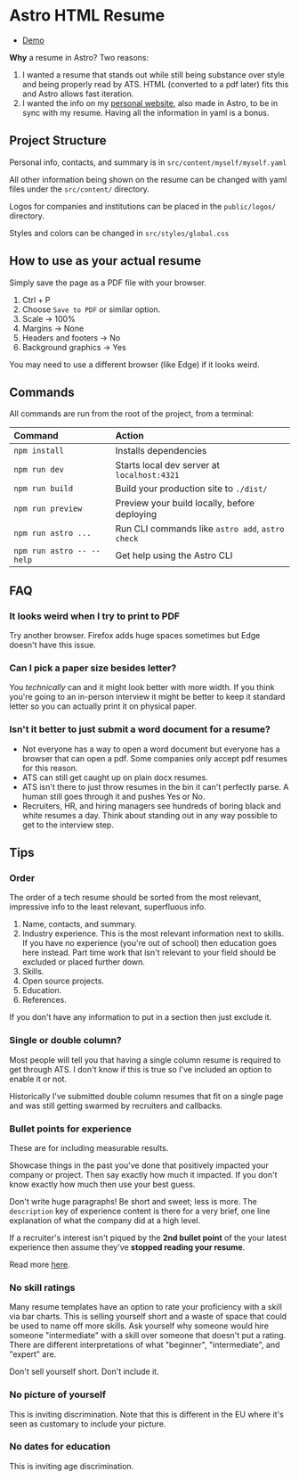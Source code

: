 # Astro HTML Resume

* [Demo](https://astro-html-resume.pages.dev/)

**Why** a resume in Astro? Two reasons:
1. I wanted a resume that stands out while still being substance over style and being properly read by ATS. HTML (converted to a pdf later) fits this and Astro allows fast iteration.
2. I wanted the info on my [personal website](https://average.website), also made in Astro, to be in sync with my resume. Having all the information in yaml is a bonus.

## Project Structure

Personal info, contacts, and summary is in `src/content/myself/myself.yaml`

All other information being shown on the resume can be changed with yaml files under the `src/content/` directory.

Logos for companies and institutions can be placed in the `public/logos/` directory.

Styles and colors can be changed in `src/styles/global.css`

## How to use as your actual resume

Simply save the page as a PDF file with your browser.
1. Ctrl + P
2. Choose `Save to PDF` or similar option.
3. Scale -> 100%
4. Margins -> None
5. Headers and footers -> No
6. Background graphics -> Yes

You may need to use a different browser (like Edge) if it looks weird.

## Commands

All commands are run from the root of the project, from a terminal:

| Command                   | Action                                           |
| :------------------------ | :----------------------------------------------- |
| `npm install`             | Installs dependencies                            |
| `npm run dev`             | Starts local dev server at `localhost:4321`      |
| `npm run build`           | Build your production site to `./dist/`          |
| `npm run preview`         | Preview your build locally, before deploying     |
| `npm run astro ...`       | Run CLI commands like `astro add`, `astro check` |
| `npm run astro -- --help` | Get help using the Astro CLI                     |

## FAQ

### It looks weird when I try to print to PDF

Try another browser. Firefox adds huge spaces sometimes but Edge doesn't have this issue.

### Can I pick a paper size besides letter?

You *technically* can and it might look better with more width. If you think you're going to an in-person interview it might be better to keep it standard letter so you can actually print it on physical paper.

### Isn't it better to just submit a word document for a resume?

* Not everyone has a way to open a word document but everyone has a browser that can open a pdf. Some companies only accept pdf resumes for this reason.
* ATS can still get caught up on plain docx resumes.
* ATS isn't there to just throw resumes in the bin it can't perfectly parse. A human still goes through it and pushes Yes or No.
* Recruiters, HR, and hiring managers see hundreds of boring black and white resumes a day. Think about standing out in any way possible to get to the interview step.

## Tips

### Order

The order of a tech resume should be sorted from the most relevant, impressive info to the least relevant, superfluous info.

1. Name, contacts, and summary.
2. Industry experience. This is the most relevant information next to skills. If you have no experience (you're out of school) then education goes here instead. Part time work that isn't relevant to your field should be excluded or placed further down.
3. Skills.
4. Open source projects.
5. Education.
6. References.

If you don't have any information to put in a section then just exclude it.

### Single or double column?

Most people will tell you that having a single column resume is required to get through ATS. I don't know if this is true so I've included an option to enable it or not.

Historically I've submitted double column resumes that fit on a single page and was still getting swarmed by recruiters and callbacks.

### Bullet points for experience

These are for including measurable results.

Showcase things in the past you've done that positively impacted your company or project. Then say exactly how much it impacted.
If you don't know exactly how much then use your best guess.

Don't write huge paragraphs! Be short and sweet; less is more. The `description` key of experience content is there for a very brief, one line explanation of what the company did at a high level.

If a recruiter's interest isn't piqued by the **2nd bullet point** of the your latest experience then assume they've **stopped reading your resume**.

Read more [here](https://cultivatedculture.com/resume-metrics).

### No skill ratings

Many resume templates have an option to rate your proficiency with a skill via bar charts. This is selling yourself short and a waste of space that could be used to name off more skills.
Ask yourself why someone would hire someone "intermediate" with a skill over someone that doesn't put a rating.
There are different interpretations of what "beginner", "intermediate", and "expert" are.

Don't sell yourself short. Don't include it.

### No picture of yourself

This is inviting discrimination. Note that this is different in the EU where it's seen as customary to include your picture.

### No dates for education

This is inviting age discrimination.

